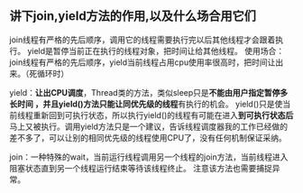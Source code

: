## 讲下join,yield方法的作用,以及什么场合用它们



join线程有严格的先后顺序，调用它的线程需要执行完以后其他线程才会跟着执行。
yield是暂停当前正在执行的线程对象，把时间让给其他线程。
使用场合：join线程有严格的先后顺序，yield当前线程占用cpu使用率很高时，把时间让出来。（死循环时）





yield：**让出CPU调度**，Thread类的方法，类似sleep只是**不能由用户指定暂停多长时间 ，**并且yield()方法**只能让同优先级的线程**有执行的机会。 yield()只是使当前线程重新回到可执行状态，所以执行yield()的线程有可能在进入**到可执行状态后**马上又被执行。调用yield方法只是一个建议，告诉线程调度器我的工作已经做的差不多了，可以让别的相同优先级的线程使用CPU了，没有任何机制保证采纳。



join：一种特殊的wait，当前运行线程调用另一个线程的join方法，当前线程进入阻塞状态直到另一个线程运行结束等待该线程终止。 注意该方法也需要捕捉异常。